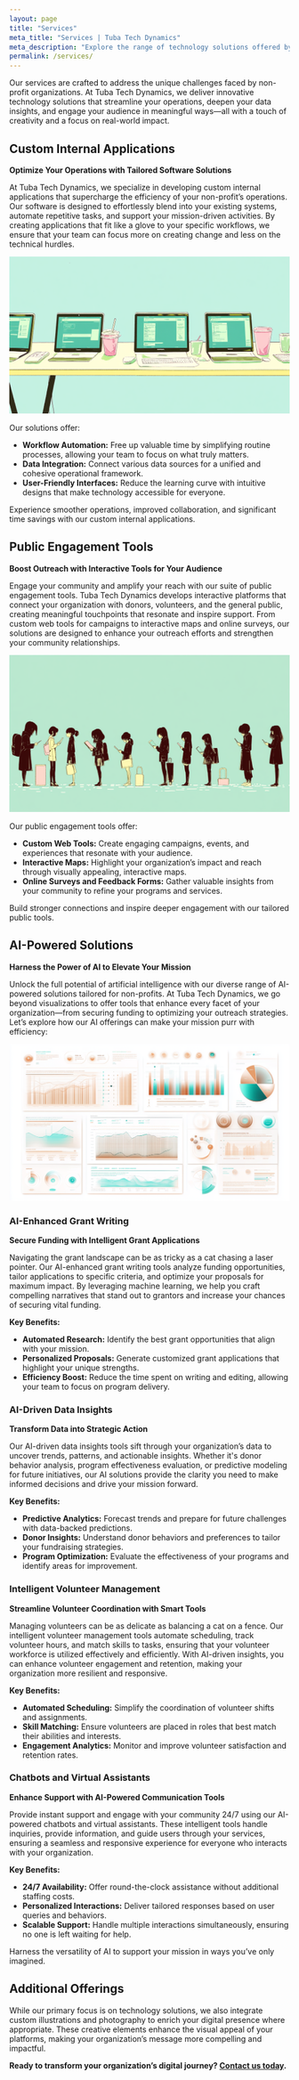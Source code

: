 ```yaml
---
layout: page
title: "Services"
meta_title: "Services | Tuba Tech Dynamics"
meta_description: "Explore the range of technology solutions offered by Tuba Tech Dynamics, including custom internal applications, AI-powered tools, and public engagement solutions for non-profits."
permalink: /services/
---
```


Our services are crafted to address the unique challenges faced by non-profit organizations. At Tuba Tech Dynamics, we deliver innovative technology solutions that streamline your operations, deepen your data insights, and engage your audience in meaningful ways—all with a touch of creativity and a focus on real-world impact.

## Custom Internal Applications

**Optimize Your Operations with Tailored Software Solutions**

At Tuba Tech Dynamics, we specialize in developing custom internal applications that supercharge the efficiency of your non-profit’s operations. Our software is designed to effortlessly blend into your existing systems, automate repetitive tasks, and support your mission-driven activities. By creating applications that fit like a glove to your specific workflows, we ensure that your team can focus more on creating change and less on the technical hurdles.

![Illustration of a non-profit team efficiently managing operations using custom software tools.](assets/images/custom-applications.png)

Our solutions offer:
- **Workflow Automation:** Free up valuable time by simplifying routine processes, allowing your team to focus on what truly matters.
- **Data Integration:** Connect various data sources for a unified and cohesive operational framework.
- **User-Friendly Interfaces:** Reduce the learning curve with intuitive designs that make technology accessible for everyone.

Experience smoother operations, improved collaboration, and significant time savings with our custom internal applications.

## Public Engagement Tools

**Boost Outreach with Interactive Tools for Your Audience**

Engage your community and amplify your reach with our suite of public engagement tools. Tuba Tech Dynamics develops interactive platforms that connect your organization with donors, volunteers, and the general public, creating meaningful touchpoints that resonate and inspire support. From custom web tools for campaigns to interactive maps and online surveys, our solutions are designed to enhance your outreach efforts and strengthen your community relationships.

![People engaging with digital tools on laptops and smartphones, representing public interaction.](assets/images/public-engagement.png)

Our public engagement tools offer:
- **Custom Web Tools:** Create engaging campaigns, events, and experiences that resonate with your audience.
- **Interactive Maps:** Highlight your organization’s impact and reach through visually appealing, interactive maps.
- **Online Surveys and Feedback Forms:** Gather valuable insights from your community to refine your programs and services.

Build stronger connections and inspire deeper engagement with our tailored public tools.

## AI-Powered Solutions

**Harness the Power of AI to Elevate Your Mission**

Unlock the full potential of artificial intelligence with our diverse range of AI-powered solutions tailored for non-profits. At Tuba Tech Dynamics, we go beyond visualizations to offer tools that enhance every facet of your organization—from securing funding to optimizing your outreach strategies. Let’s explore how our AI offerings can make your mission purr with efficiency:

![AI integration with various non-profit activities, including grant writing and data analysis.](assets/images/ai-visualizations.png)

### AI-Enhanced Grant Writing

**Secure Funding with Intelligent Grant Applications**

Navigating the grant landscape can be as tricky as a cat chasing a laser pointer. Our AI-enhanced grant writing tools analyze funding opportunities, tailor applications to specific criteria, and optimize your proposals for maximum impact. By leveraging machine learning, we help you craft compelling narratives that stand out to grantors and increase your chances of securing vital funding.

**Key Benefits:**
- **Automated Research:** Identify the best grant opportunities that align with your mission.
- **Personalized Proposals:** Generate customized grant applications that highlight your unique strengths.
- **Efficiency Boost:** Reduce the time spent on writing and editing, allowing your team to focus on program delivery.

### AI-Driven Data Insights

**Transform Data into Strategic Action**

Our AI-driven data insights tools sift through your organization’s data to uncover trends, patterns, and actionable insights. Whether it's donor behavior analysis, program effectiveness evaluation, or predictive modeling for future initiatives, our AI solutions provide the clarity you need to make informed decisions and drive your mission forward.

**Key Benefits:**
- **Predictive Analytics:** Forecast trends and prepare for future challenges with data-backed predictions.
- **Donor Insights:** Understand donor behaviors and preferences to tailor your fundraising strategies.
- **Program Optimization:** Evaluate the effectiveness of your programs and identify areas for improvement.

### Intelligent Volunteer Management

**Streamline Volunteer Coordination with Smart Tools**

Managing volunteers can be as delicate as balancing a cat on a fence. Our intelligent volunteer management tools automate scheduling, track volunteer hours, and match skills to tasks, ensuring that your volunteer workforce is utilized effectively and efficiently. With AI-driven insights, you can enhance volunteer engagement and retention, making your organization more resilient and responsive.

**Key Benefits:**
- **Automated Scheduling:** Simplify the coordination of volunteer shifts and assignments.
- **Skill Matching:** Ensure volunteers are placed in roles that best match their abilities and interests.
- **Engagement Analytics:** Monitor and improve volunteer satisfaction and retention rates.

### Chatbots and Virtual Assistants

**Enhance Support with AI-Powered Communication Tools**

Provide instant support and engage with your community 24/7 using our AI-powered chatbots and virtual assistants. These intelligent tools handle inquiries, provide information, and guide users through your services, ensuring a seamless and responsive experience for everyone who interacts with your organization.

**Key Benefits:**
- **24/7 Availability:** Offer round-the-clock assistance without additional staffing costs.
- **Personalized Interactions:** Deliver tailored responses based on user queries and behaviors.
- **Scalable Support:** Handle multiple interactions simultaneously, ensuring no one is left waiting for help.

Harness the versatility of AI to support your mission in ways you’ve only imagined.

## Additional Offerings

While our primary focus is on technology solutions, we also integrate custom illustrations and photography to enrich your digital presence where appropriate. These creative elements enhance the visual appeal of your platforms, making your organization’s message more compelling and impactful.

**Ready to transform your organization’s digital journey? [Contact us today](/contact).**
